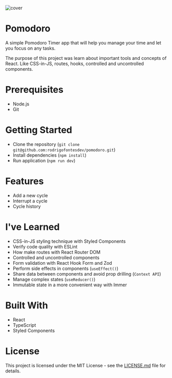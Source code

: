 ![cover](https://github.com/rodrigofontesdev/pomodoro/assets/17281370/f76f448f-0b2b-446b-b5f1-d37c3ca4f869)

# Pomodoro

A simple Pomodoro Timer app that will help you manage your time and let you focus on any tasks.

The purpose of this project was learn about important tools and concepts of React. Like CSS-in-JS, routes, hooks, controlled and uncontrolled components.

# Prerequisites

- Node.js
- Git

# Getting Started

- Clone the repository (`git clone git@github.com:rodrigofontesdev/pomodoro.git`)
- Install dependencies (`npm install`)
- Run application (`npm run dev`)

# Features

- Add a new cycle
- Interrupt a cycle
- Cycle history

# I've Learned

- CSS-in-JS styling technique with Styled Components
- Verify code quality with ESLint
- How make routes with React Router DOM
- Controlled and uncontrolled components
- Form validation with React Hook Form and Zod
- Perform side effects in components (`useEffect()`)
- Share data between components and avoid prop drilling (`Context API`)
- Manage complex states (`useReducer()`)
- Immutable state in a more convenient way with Immer

# Built With

- React
- TypeScript
- Styled Components

# License

This project is licensed under the MIT License - see the [LICENSE.md](LICENSE) file for details.
